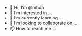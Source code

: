 - 👋 Hi, I’m @mhda
- 👀 I’m interested in ...
- 🌱 I’m currently learning ...
- 💞️ I’m looking to collaborate on ...
- 📫 How to reach me ...

<!---
Mahd/Mahdu is a ✨ special ✨ repository because its `README.md` (this file) appears on your GitHub profile.
You can click the Preview link to take a look at your changes.
--->
